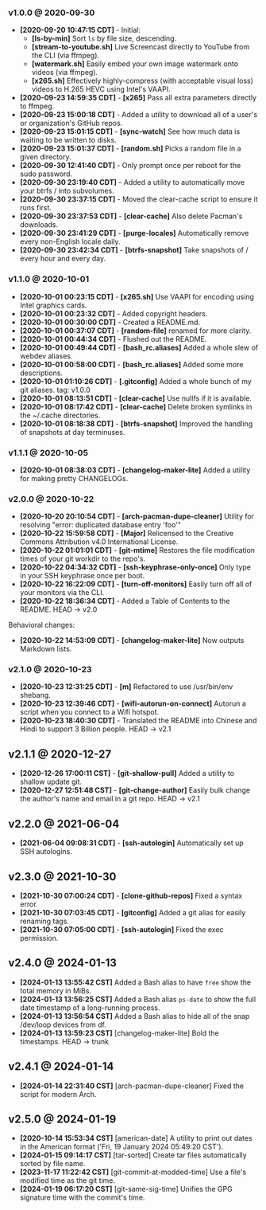 ### v1.0.0 @ 2020-09-30
* **[2020-09-20 10:47:15 CDT]** - Initial:
    * **[ls-by-min]** Sort `ls` by file size, descending.
    * **[stream-to-youtube.sh]** Live Screencast directly to YouTube from the CLI (via ffmpeg).
    * **[watermark.sh]** Easily embed your own image watermark onto videos (via ffmpeg).
    * **[x265.sh]** Effectively highly-compress (with acceptable visual loss) videos to H.265 HEVC using Intel's VAAPI. 
* **[2020-09-23 14:59:35 CDT]** - **[x265]** Pass all extra parameters directly to ffmpeg.
* **[2020-09-23 15:00:18 CDT]** - Added a utility to download all of a user's or organization's GitHub repos.
* **[2020-09-23 15:01:15 CDT]** - **[sync-watch]** See how much data is waiting to be written to disks.
* **[2020-09-23 15:01:37 CDT]** - **[random.sh]** Picks a random file in a given directory.
* **[2020-09-30 12:41:40 CDT]** - Only prompt once per reboot for the sudo password.
* **[2020-09-30 23:19:40 CDT]** - Added a utility to automatically move your btrfs / into subvolumes.
* **[2020-09-30 23:37:15 CDT]** - Moved the clear-cache script to ensure it runs first.
* **[2020-09-30 23:37:53 CDT]** - **[clear-cache]** Also delete Pacman's downloads.
* **[2020-09-30 23:41:29 CDT]** - **[purge-locales]** Automatically remove every non-English locale daily.
* **[2020-09-30 23:42:34 CDT]** - **[btrfs-snapshot]** Take snapshots of / every hour and every day.

### v1.1.0 @ 2020-10-01
* **[2020-10-01 00:23:15 CDT]** - **[x265.sh]** Use VAAPI for encoding using Intel graphics cards.
* **[2020-10-01 00:23:32 CDT]** - Added copyright headers.
* **[2020-10-01 00:30:00 CDT]** - Created a README.md.
* **[2020-10-01 00:37:07 CDT]** - **[random-file]** renamed for more clarity.
* **[2020-10-01 00:44:34 CDT]** - Flushed out the README.
* **[2020-10-01 00:49:44 CDT]** - **[bash_rc.aliases]** Added a whole slew of webdev aliases.
* **[2020-10-01 00:58:00 CDT]** - **[bash_rc.aliases]** Added some more descriptions.
* **[2020-10-01 01:10:26 CDT]** - **[.gitconfig]** Added a whole bunch of my git aliases. tag: v1.0.0
* **[2020-10-01 08:13:51 CDT]** - **[clear-cache]** Use nullfs if it is available.
* **[2020-10-01 08:17:42 CDT]** - **[clear-cache]** Delete broken symlinks in the ~/.cache directories.
* **[2020-10-01 08:18:38 CDT]** - **[btrfs-snapshot]** Improved the handling of snapshots at day terminuses.

### v1.1.1 @ 2020-10-05
* **[2020-10-01 08:38:03 CDT]** - **[changelog-maker-lite]** Added a utility for making pretty CHANGELOGs.

### v2.0.0 @ 2020-10-22
* **[2020-10-20 20:10:54 CDT]** - **[arch-pacman-dupe-cleaner]** Utility for resolving "error: duplicated database entry 'foo'"
* **[2020-10-22 15:59:58 CDT]** - **[Major]** Relicensed to the Creative Commons Attribution v4.0 International License.
* **[2020-10-22 01:01:01 CDT]** - **[git-mtime]** Restores the file modification times of your git workdir to the repo's.
* **[2020-10-22 04:34:32 CDT]** - **[ssh-keyphrase-only-once]** Only type in your SSH keyphrase once per boot.
* **[2020-10-22 16:22:09 CDT]** - **[turn-off-monitors]** Easily turn off all of your monitors via the CLI.
* **[2020-10-22 18:36:34 CDT]** - Added a Table of Contents to the README. HEAD -> v2.0

Behavioral changes:
* **[2020-10-22 14:53:09 CDT]** - **[changelog-maker-lite]** Now outputs Markdown lists.

### v2.1.0 @ 2020-10-23
* **[2020-10-23 12:31:25 CDT]** - **[m]** Refactored to use /usr/bin/env shebang.
* **[2020-10-23 12:39:46 CDT]** - **[wifi-autorun-on-connect]** Autorun a script when you connect to a Wifi hotspot.
* **[2020-10-23 18:40:30 CDT]** - Translated the README into Chinese and Hindi to support 3 Billion people. HEAD -> v2.1

## v2.1.1 @ 2020-12-27
* **[2020-12-26 17:00:11 CST]** - **[git-shallow-pull]** Added a utility to shallow update git.
* **[2020-12-27 12:51:48 CST]** - **[git-change-author]** Easily bulk change the author's name and email in a git repo. HEAD -> v2.1 

## v2.2.0 @ 2021-06-04
* **[2021-06-04 09:08:31 CDT]** - **[ssh-autologin]** Automatically set up SSH autologins.

## v2.3.0 @ 2021-10-30
* **[2021-10-30 07:00:24 CDT]** - **[clone-github-repos]** Fixed a syntax error.
* **[2021-10-30 07:03:45 CDT]** - **[gitconfig]** Added a git alias for easily renaming tags.
* **[2021-10-30 07:05:00 CDT]** - **[ssh-autologin]** Fixed the exec permission.

## v2.4.0 @ 2024-01-13
* **[2024-01-13 13:55:42 CST]** Added a Bash alias to have `free` show the total memory in MiBs.
* **[2024-01-13 13:56:25 CST]** Added a Bash alias `ps-date` to show the full date timestamp of a long-running process.
* **[2024-01-13 13:56:54 CST]** Added a Bash alias to hide all of the snap /dev/loop devices from df.
* **[2024-01-13 13:59:23 CST]** [changelog-maker-lite] Bold the timestamps. HEAD -> trunk

## v2.4.1 @ 2024-01-14
* **[2024-01-14 22:31:40 CST]** [arch-pacman-dupe-cleaner] Fixed the script for modern Arch.

## v2.5.0 @ 2024-01-19
* **[2020-10-14 15:53:34 CST]** [american-date] A utility to print out dates in the American format ('Fri, 19 January 2024 05:49:20 CST').
* **[2024-01-15 09:14:17 CST]** [tar-sorted] Create tar files automatically sorted by file name.
* **[2023-11-17 11:22:42 CST]** [git-commit-at-modded-time] Use a file's modified time as the git time.
* **[2024-01-19 06:17:20 CST]** [git-same-sig-time] Unifies the GPG signature time with the commit's time.
